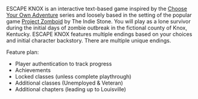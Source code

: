 ESCAPE KNOX is an interactive text-based game inspired by the [Choose Your Own Adventure](https://en.wikipedia.org/wiki/Choose_Your_Own_Adventure) series and loosely based in the setting of the popular game [Project Zomboid](https://projectzomboid.com/blog/) by The Indie Stone. You will play as a lone survivor during the initial days of zombie outbreak in the fictional county of Knox, Kentucky. ESCAPE KNOX features multiple endings based on your choices and initial character backstory. There are multiple unique endings.

Feature plan:

- Player authentication to track progress
- Achievements
- Locked classes (unless complete playthrough)
- Additional classes (Unemployed & Veteran)
- Additional chapters (leading up to Louisville)
